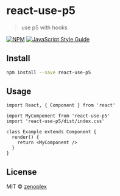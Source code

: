 # react-use-p5

> use p5 with hooks

[![NPM](https://img.shields.io/npm/v/react-use-p5.svg)](https://www.npmjs.com/package/react-use-p5) [![JavaScript Style Guide](https://img.shields.io/badge/code_style-standard-brightgreen.svg)](https://standardjs.com)

## Install

```bash
npm install --save react-use-p5
```

## Usage

```tsx
import React, { Component } from 'react'

import MyComponent from 'react-use-p5'
import 'react-use-p5/dist/index.css'

class Example extends Component {
  render() {
    return <MyComponent />
  }
}
```

## License

MIT © [zenoplex](https://github.com/zenoplex)
